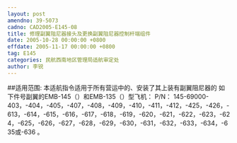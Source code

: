 ```yaml
---
layout: post
amendno: 39-5073
cadno: CAD2005-E145-08
title: 修理副翼阻尼器接头及更换副翼阻尼器控制杆端组件
date: 2005-10-28 00:00:00 +0800
effdate: 2005-11-17 00:00:00 +0800
tag: E145
categories: 民航西南地区管理局适航审定处
author: 李锐
---
```


##适用范围:
本适航指令适用于所有营运中的、安装了其上装有副翼阻尼器的
如下件号副翼的EMB-145（）和EMB-135（）型飞机： P/N： 145-69000-403，-404，-405，-407，-408，-409，-410，-411，-412，-425，-426，-613，-614，-615，-616，-617，-618，-619，-620，-621，-622，-623，-624，-625，-626，-627，-628，-629，-630，-631，-632，-633，-634，-635或-636 。

